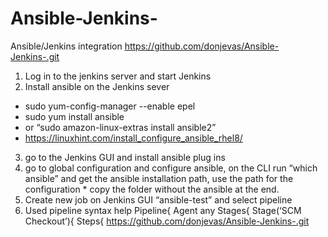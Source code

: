 # Ansible-Jenkins- 
Ansible/Jenkins integration 
https://github.com/donjevas/Ansible-Jenkins-.git 
1.	Log in to the jenkins server and start Jenkins
2.	Install ansible on the Jenkins sever
-	sudo yum-config-manager --enable epel
-	sudo yum install ansible
-	or “sudo amazon-linux-extras install ansible2”
-	https://linuxhint.com/install_configure_ansible_rhel8/
3.	go to the Jenkins GUI and install ansible plug ins
4.	go to global configuration and configure ansible, on the CLI run “which ansible” and get the ansible installation path, use the path for the configuration * copy the folder without the ansible at the end.
5.	Create new job on Jenkins GUI “ansible-test” and select pipeline
6.	Used pipeline syntax help
Pipeline{
         Agent any
         Stages{
                  Stage(‘SCM Checkout’){
                           Steps{
                                       https://github.com/donjevas/Ansible-Jenkins-.git 
